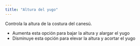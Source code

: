 ```yaml
---
title: "Altura del yugo"
---
```


Controla la altura de la costura del canesú.

- Aumenta esta opción para bajar la altura y alargar el yugo
- Disminuye esta opción para elevar la altura y acortar el yugo




